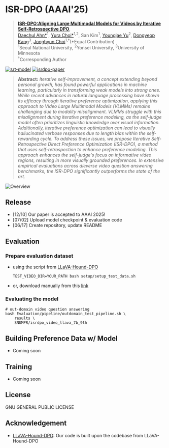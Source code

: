 # ISR-DPO (AAAI'25)
> [**ISR-DPO:Aligning Large Multimodal Models for Videos by Iterative Self-Retrospective DPO**](https://arxiv.org/abs/2406.11280v2),            
[Daechul Ahn*](https://dcahn12.github.io)<sup>1</sup>,
[Yura Choi*](https://yuuraa.github.io)<sup>1,2</sup>,
San Kim<sup>1</sup>,
[Youngjae Yu](https://yj-yu.github.io/home/)<sup>2</sup>, 
[Dongyeop Kang](https://dykang.github.io)<sup>3</sup>,
[Jonghyun Choi](https://ppolon.github.io)<sup>1,&dagger;</sup>(*Equal Contribution)<br>
<sup>1</sup>Seoul National University,
<sup>2</sup>Yonsei University,
<sup>3</sup>University of Minnesota<br>
<sup>&dagger;</sup>Corresponding Author<br>

[![srt-model](https://img.shields.io/badge/Model-isrdpo__9th__7b-blue)](https://huggingface.co/SNUMPR/isrdpo_video_llava_7b_9th)
[![isrdpo-paper](https://img.shields.io/badge/Paper-arxiv-green)](https://arxiv.org/pdf/2406.11280v1)

> **Abstract:** *Iterative self-improvement, a concept extending beyond personal growth, has found powerful applications in machine learning, particularly in transforming weak models into strong ones. While recent advances in natural language processing have shown its efficacy through iterative preference optimization, applying this approach to Video Large Multimodal Models (VLMMs) remains challenging due to modality misalignment. VLMMs struggle with this misalignment during iterative preference modeling, as the self-judge model often prioritizes linguistic knowledge over visual information. Additionally, iterative preference optimization can lead to visually hallucinated verbose responses due to length bias within the self-rewarding cycle. To address these issues, we propose Iterative Self-Retrospective Direct Preference Optimization (ISR-DPO), a method that uses self-retrospection to enhance preference modeling. This approach enhances the self-judge's focus on informative video regions, resulting in more visually grounded preferences. In extensive empirical evaluations across dieverse video question answering benchmarks, the ISR-DPO significantly outperforms the state of the art.*

<!-- ## Approach -->
![Overview](assets/images/overview.png)

## Release
- [12/10] Our paper is accepted to AAAI 2025!
- [07/02] Upload model checkpoint & evaluation code
- [06/17] Create repository, update README


## Evaluation
### Prepare evaluation dataset
- using the script from [LLaVA-Hound-DPO](https://github.com/RifleZhang/LLaVA-Hound-DPO)
    ```
    TEST_VIDEO_DIR=YOUR_PATH bash setup/setup_test_data.sh
    ```
- or, download manually from this [link](https://huggingface.co/datasets/ShareGPTVideo/test_video_and_instruction/tree/main)

### Evaluating the model 
    # out-domain video question answering
    bash Evaluation/pipeline/outdomain_test_pipeline.sh \
        results \
        SNUMPR/isrdpo_video_llava_7b_9th


## Building Preference Data w/ Model
- Coming soon

## Training
- Coming soon

## License
GNU GENERAL PUBLIC LICENSE

## Acknowledgement
- [LLaVA-Hound-DPO](https://github.com/RifleZhang/LLaVA-Hound-DPO): Our code is built upon the codebase from LLaVA-Hound-DPO
